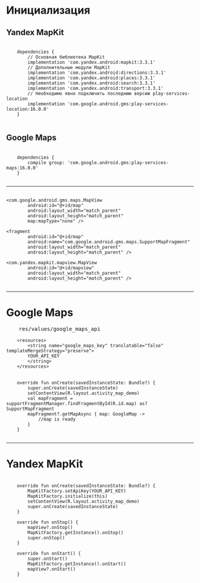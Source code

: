 <!-- .slide:    class="center-horizontal" -->

# Инициализация
<div class="half-left">
<h2>Yandex MapKit</h2>
<pre>
	<code class="groovy" data-trim data-noescape>
	dependencies {
		// Основная библиотека MapKit
		implementation 'com.yandex.android:mapkit:3.3.1'
		// Дополнительные модули MapKit
		implementation 'com.yandex.android:directions:3.3.1'
		implementation 'com.yandex.android:places:3.3.1'
		implementation 'com.yandex.android:search:3.3.1'
		implementation 'com.yandex.android:transport:3.3.1'
		// Необходимо явно подключить последнюю версию play-services-location
		implementation 'com.google.android.gms:play-services-location:16.0.0'
	}
	</code>
</pre>
</div>


<div class="half-right">
<h2>Google Maps</h2>
<pre>
	<code class="groovy" data-trim data-noescape>
	dependencies {
		compile group: 'com.google.android.gms:play-services-maps:16.0.0'
	}
	</code>
</pre>
</div>

------

<!-- .slide:    class="center-horizontal" -->

<pre class"half-left">
	<code class="xml" data-trim data-noescape>
&#x3C;com.google.android.gms.maps.MapView
        android:id=&#x22;@+id/map&#x22;
        android:layout_width=&#x22;match_parent&#x22;
        android:layout_height=&#x22;match_parent&#x22;
        map:mapType=&#x22;none&#x22; /&#x3E;

&#x3C;fragment 
		android:id=&#x22;@+id/map&#x22;
		android:name=&#x22;com.google.android.gms.maps.SupportMapFragment&#x22;
		android:layout_width=&#x22;match_parent&#x22;
		android:layout_height=&#x22;match_parent&#x22; /&#x3E;
		
&#x3C;com.yandex.mapkit.mapview.MapView
        android:id="@+id/mapview"
        android:layout_width="match_parent"
        android:layout_height="match_parent" /&#x3E;
	</code>
</pre>
     

------

<!-- .slide:    class="center-horizontal" -->

# Google Maps
<pre class"half-right">
	res/values/google_maps_api
	<code class="xml" data-trim data-noescape>
	&#x3C;resources&#x3E;
		&#x3C;string name=&#x22;google_maps_key&#x22; translatable=&#x22;false&#x22; templateMergeStrategy=&#x22;preserve&#x22;&#x3E;
		YOUR_API_KEY
		&#x3C;/string&#x3E;
	&#x3C;/resources&#x3E;
	</code>
	<code class="kotlin" data-trim data-noescape>
	override fun onCreate(savedInstanceState: Bundle?) {
        super.onCreate(savedInstanceState)
        setContentView(R.layout.activity_map_demo)
        val mapFragment = supportFragmentManager.findFragmentById(R.id.map) as? SupportMapFragment
        mapFragment?.getMapAsync { map: GoogleMap ->
			//map is ready
        }
    }
	</code>
</pre> 

------

<!-- .slide:    class="center-horizontal" -->
# Yandex MapKit
<pre class"half-right">
	<code class="kotlin" data-trim data-noescape>
	override fun onCreate(savedInstanceState: Bundle?) {
        MapKitFactory.setApiKey(YOUR_API_KEY)
        MapKitFactory.initialize(this)
        setContentView(R.layout.activity_map_demo)
        super.onCreate(savedInstanceState)
    }

    override fun onStop() {
        mapView?.onStop()
        MapKitFactory.getInstance().onStop()
        super.onStop()
    }

    override fun onStart() {
        super.onStart()
        MapKitFactory.getInstance().onStart()
        mapView?.onStart()
    }
	</code>
</pre>  